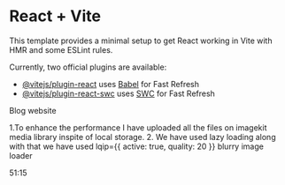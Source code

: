 # React + Vite

This template provides a minimal setup to get React working in Vite with HMR and some ESLint rules.

Currently, two official plugins are available:

- [@vitejs/plugin-react](https://github.com/vitejs/vite-plugin-react/blob/main/packages/plugin-react/README.md) uses [Babel](https://babeljs.io/) for Fast Refresh
- [@vitejs/plugin-react-swc](https://github.com/vitejs/vite-plugin-react-swc) uses [SWC](https://swc.rs/) for Fast Refresh



Blog website


1.To enhance the performance I have uploaded all the files on imagekit media library inspite of local storage.
2. We have used lazy loading along with that we have used  lqip={{ active: true, quality: 20 }} blurry image loader

51:15
